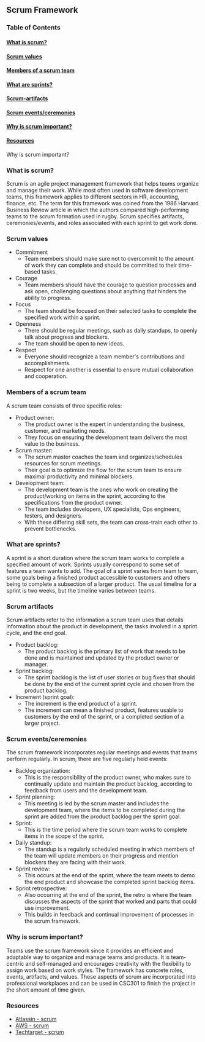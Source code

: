 ## Scrum Framework

### Table of Contents
#### [What is scrum?](#what-is-scrum)
#### [Scrum values](#scrum-values)
#### [Members of a scrum team](#members-of-a-scrum-team)
#### [What are sprints?](#what-are-sprints)
#### [Scrum-artifacts](#scrum-artifacts)
#### [Scrum events/ceremonies](#scrum-events/ceremonies)
#### [Why is scrum important?](#why-is-scrum-important)
#### [Resources](#resources)
Why is scrum important?

### What is scrum?
Scrum is an agile project management framework that helps teams organize and manage their work. While most often used in software development teams, this framework applies to different sectors in HR, accounting, finance, etc. The term for this framework was coined from the 1986 Harvard Business Review article in which the authors compared high-performing teams to the scrum formation used in rugby. Scrum specifies artifacts, ceremonies/events, and roles associated with each sprint to get work done. 

### Scrum values
- Commitment
    - Team members should make sure not to overcommit to the amount of work they can complete and should be committed to their time-based tasks.
- Courage
    - Team members should have the courage to question processes and ask open, challenging questions about anything that hinders the ability to progress.
- Focus
    - The team should be focused on their selected tasks to complete the specified work within a sprint.
- Openness
    - There should be regular meetings, such as daily standups, to openly talk about progress and blockers.
    - The team should be open to new ideas.
- Respect
    - Everyone should recognize a team member's contributions and accomplishments. 
    - Respect for one another is essential to ensure mutual collaboration and cooperation.

### Members of a scrum team
A scrum team consists of three specific roles:
- Product owner:
    - The product owner is the expert in understanding the business, customer, and marketing needs.
    - They focus on ensuring the development team delivers the most value to the business.
- Scrum master:
    - The scrum master coaches the team and organizes/schedules resources for scrum meetings. 
    - Their goal is to optimize the flow for the scrum team to ensure maximal productivity and minimal blockers.
- Development team:
    - The development team is the ones who work on creating the product/working on items in the sprint, according to the specifications from the product owner. 
    - The team includes developers, UX specialists, Ops engineers, testers, and designers. 
    - With these differing skill sets, the team can cross-train each other to prevent bottlenecks.

### What are sprints?
A sprint is a short duration where the scrum team works to complete a specified amount of work. Sprints usually correspond to some set of features a team wants to add. The goal of a sprint varies from team to team, some goals being a finished product accessible to customers and others being to complete a subsection of a larger product. The usual timeline for a sprint is two weeks, but the timeline varies between teams. 

### Scrum artifacts
Scrum artifacts refer to the information a scrum team uses that details information about the product in development, the tasks involved in a sprint cycle, and the end goal. 
- Product backlog:
    - The product backlog is the primary list of work that needs to be done and is maintained and updated by the product owner or manager.
- Sprint backlog:
    - The sprint backlog is the list of user stories or bug fixes that should be done by the end of the current sprint cycle and chosen from the product backlog.
- Increment (sprint goal):
    - The increment is the end product of a sprint. 
    - The increment can mean a finished product, features usable to customers by the end of the sprint, or a completed section of a larger project.

### Scrum events/ceremonies
The scrum framework incorporates regular meetings and events that teams perform regularly. In scrum, there are five regularly held events:
- Backlog organization:
    - This is the responsibility of the product owner, who makes sure to continually update and maintain the product backlog, according to feedback from users and the development team.
- Sprint planning:
    - This meeting is led by the scrum master and includes the development team, where the items to be completed during the sprint are added from the product backlog per the sprint goal.
- Sprint:
    - This is the time period where the scrum team works to complete items in the scope of the sprint.
- Daily standup:
    - The standup is a regularly scheduled meeting in which members of the team will update members on their progress and mention blockers they are facing with their work.
- Sprint review:
    - This occurs at the end of the sprint, where the team meets to demo the end product and showcase the completed sprint backlog items.
- Sprint retrospective: 
    - Also occurring at the end of the sprint, the retro is where the team discusses the aspects of the sprint that worked and parts that could use improvement.
    - This builds in feedback and continual improvement of processes in the scrum framework.

### Why is scrum important?
Teams use the scrum framework since it provides an efficient and adaptable way to organize and manage teams and products. It is team-centric and self-managed and encourages creativity with the flexibility to assign work based on work styles. The framework has concrete roles, events, artifacts, and values. These aspects of scrum are incorporated into professional workplaces and can be used in CSC301 to finish the project in the short amount of time given. 

### Resources
- [Atlassin - scrum](https://www.atlassian.com/agile/scrum)
- [AWS - scrum](https://aws.amazon.com/what-is/scrum/)
- [Techtarget - scrum](https://www.techtarget.com/searchsoftwarequality/definition/Scrum)
